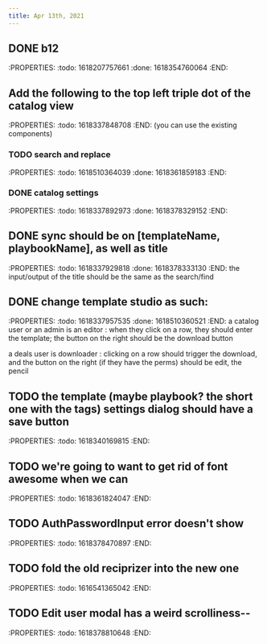 ```yaml
---
title: Apr 13th, 2021
---
```


## DONE b12
:PROPERTIES:
:todo: 1618207757661
:done: 1618354760064
:END:
## Add the following to the top left triple dot of the catalog view
:PROPERTIES:
:todo: 1618337848708
:END:
(you can use the existing components)
### TODO search and replace
:PROPERTIES:
:todo: 1618510364039
:done: 1618361859183
:END:
### DONE catalog settings
:PROPERTIES:
:todo: 1618337892973
:done: 1618378329152
:END:
## DONE sync should be on [templateName, playbookName], as well as title
:PROPERTIES:
:todo: 1618337929818
:done: 1618378333130
:END:
the input/output of the title should be the same as the search/find
## DONE change template studio as such:
:PROPERTIES:
:todo: 1618337957535
:done: 1618510360521
:END:
a catalog user or an admin is an editor
: when they click on a row, they should enter the template; the button on the right should be the download button

a deals user is downloader
: clicking on a row should trigger the download, and the button on the right (if they have the perms) should be edit, the pencil
## TODO the template (maybe playbook? the short one with the tags) settings dialog should have a save button
:PROPERTIES:
:todo: 1618340169815
:END:
## TODO we're going to want to get rid of font awesome when we can
:PROPERTIES:
:todo: 1618361824047
:END:
## TODO AuthPasswordInput error doesn't show
:PROPERTIES:
:todo: 1618378470897
:END:
## TODO fold the old reciprizer into the new one
:PROPERTIES:
:todo: 1616541365042
:END:
## TODO Edit user modal has a weird scrolliness--
:PROPERTIES:
:todo: 1618378810648
:END:
